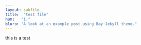 ```yaml
---
layout: subfile
title:  "test file"
num:   "1."
blurb: "A look at an example post using Bay Jekyll theme."
---
```


this is a test